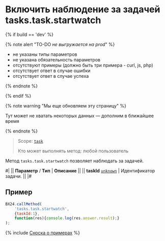 # Включить наблюдение за задачей tasks.task.startwatch

{% if build == 'dev' %}

{% note alert "TO-DO _не выгружается на prod_" %}

- не указаны типы параметров
- не указана обязательность параметров
- отсутствуют примеры (должно быть три примера - curl, js, php)
- отсутствует ответ в случае ошибки
- отсутствует ответ в случае успеха
 
{% endnote %}

{% endif %}

{% note warning "Мы еще обновляем эту страницу" %}

Тут может не хватать некоторых данных — дополним в ближайшее время

{% endnote %}

> Scope: [`task`](../scopes/permissions.md)
>
> Кто может выполнять метод: любой пользователь

Метод `tasks.task.startwatch` позволяет наблюдать за задачей.

#|
|| **Параметр** / **Тип** | **Описание** ||
|| **taskId**
[`unknown`](../data-types.md) | Идентификатор задачи. ||
|#

## Пример

```js
BX24.callMethod(
    'tasks.task.startwatch',
    {taskId:1},
    function(res){console.log(res.answer.result);}
);
```

{% include [Сноска о примерах](../../_includes/examples.md) %}